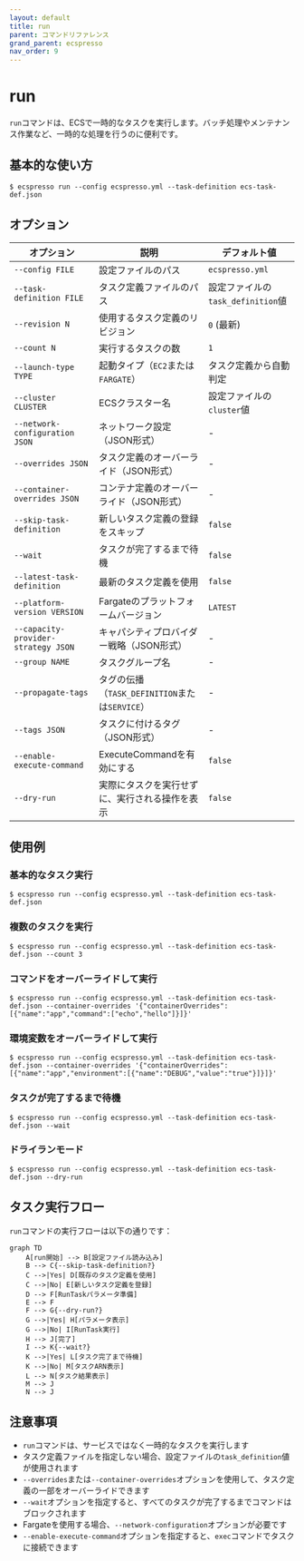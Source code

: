 ```yaml
---
layout: default
title: run
parent: コマンドリファレンス
grand_parent: ecspresso
nav_order: 9
---
```


# run

`run`コマンドは、ECSで一時的なタスクを実行します。バッチ処理やメンテナンス作業など、一時的な処理を行うのに便利です。

## 基本的な使い方

```console
$ ecspresso run --config ecspresso.yml --task-definition ecs-task-def.json
```

## オプション

| オプション | 説明 | デフォルト値 |
|------------|------|-------------|
| `--config FILE` | 設定ファイルのパス | `ecspresso.yml` |
| `--task-definition FILE` | タスク定義ファイルのパス | 設定ファイルの`task_definition`値 |
| `--revision N` | 使用するタスク定義のリビジョン | `0` (最新) |
| `--count N` | 実行するタスクの数 | `1` |
| `--launch-type TYPE` | 起動タイプ（`EC2`または`FARGATE`） | タスク定義から自動判定 |
| `--cluster CLUSTER` | ECSクラスター名 | 設定ファイルの`cluster`値 |
| `--network-configuration JSON` | ネットワーク設定（JSON形式） | - |
| `--overrides JSON` | タスク定義のオーバーライド（JSON形式） | - |
| `--container-overrides JSON` | コンテナ定義のオーバーライド（JSON形式） | - |
| `--skip-task-definition` | 新しいタスク定義の登録をスキップ | `false` |
| `--wait` | タスクが完了するまで待機 | `false` |
| `--latest-task-definition` | 最新のタスク定義を使用 | `false` |
| `--platform-version VERSION` | Fargateのプラットフォームバージョン | `LATEST` |
| `--capacity-provider-strategy JSON` | キャパシティプロバイダー戦略（JSON形式） | - |
| `--group NAME` | タスクグループ名 | - |
| `--propagate-tags` | タグの伝播（`TASK_DEFINITION`または`SERVICE`） | - |
| `--tags JSON` | タスクに付けるタグ（JSON形式） | - |
| `--enable-execute-command` | ExecuteCommandを有効にする | `false` |
| `--dry-run` | 実際にタスクを実行せずに、実行される操作を表示 | `false` |

## 使用例

### 基本的なタスク実行

```console
$ ecspresso run --config ecspresso.yml --task-definition ecs-task-def.json
```

### 複数のタスクを実行

```console
$ ecspresso run --config ecspresso.yml --task-definition ecs-task-def.json --count 3
```

### コマンドをオーバーライドして実行

```console
$ ecspresso run --config ecspresso.yml --task-definition ecs-task-def.json --container-overrides '{"containerOverrides":[{"name":"app","command":["echo","hello"]}]}'
```

### 環境変数をオーバーライドして実行

```console
$ ecspresso run --config ecspresso.yml --task-definition ecs-task-def.json --container-overrides '{"containerOverrides":[{"name":"app","environment":[{"name":"DEBUG","value":"true"}]}]}'
```

### タスクが完了するまで待機

```console
$ ecspresso run --config ecspresso.yml --task-definition ecs-task-def.json --wait
```

### ドライランモード

```console
$ ecspresso run --config ecspresso.yml --task-definition ecs-task-def.json --dry-run
```

## タスク実行フロー

`run`コマンドの実行フローは以下の通りです：

```mermaid
graph TD
    A[run開始] --> B[設定ファイル読み込み]
    B --> C{--skip-task-definition?}
    C -->|Yes| D[既存のタスク定義を使用]
    C -->|No| E[新しいタスク定義を登録]
    D --> F[RunTaskパラメータ準備]
    E --> F
    F --> G{--dry-run?}
    G -->|Yes| H[パラメータ表示]
    G -->|No| I[RunTask実行]
    H --> J[完了]
    I --> K{--wait?}
    K -->|Yes| L[タスク完了まで待機]
    K -->|No| M[タスクARN表示]
    L --> N[タスク結果表示]
    M --> J
    N --> J
```

## 注意事項

- `run`コマンドは、サービスではなく一時的なタスクを実行します
- タスク定義ファイルを指定しない場合、設定ファイルの`task_definition`値が使用されます
- `--overrides`または`--container-overrides`オプションを使用して、タスク定義の一部をオーバーライドできます
- `--wait`オプションを指定すると、すべてのタスクが完了するまでコマンドはブロックされます
- Fargateを使用する場合、`--network-configuration`オプションが必要です
- `--enable-execute-command`オプションを指定すると、`exec`コマンドでタスクに接続できます
